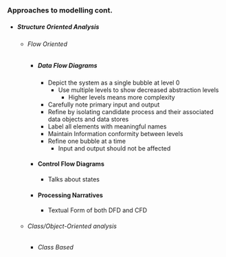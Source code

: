 ### Approaches to modelling cont.
- ##### Structure Oriented Analysis
	- ###### Flow Oriented
		- ##### Data Flow Diagrams
			- Depict the system as a single bubble at level 0
				- Use multiple levels to show decreased abstraction levels
					- Higher levels means more complexity
			- Carefully note primary input and output
			- Refine by isolating candidate process and their associated data objects and data stores
			- Label all elements with meaningful names
			- Maintain Information conformity between levels
			- Refine one bubble at a time
				- Input and output should not be affected
		- #### Control Flow Diagrams
			- Talks about states 
		- #### Processing Narratives
			- Textual Form of both DFD and CFD
	- ###### Class/Object-Oriented analysis
		- ###### Class Based